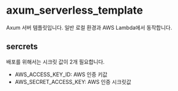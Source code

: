 # axum_serverless_template

Axum 서버 템플릿입니다.
일반 로컬 환경과 AWS Lambda에서 동작합니다.

## sercrets

배포를 위해서는 시크릿 값이 2개 필요합니다.

- AWS_ACCESS_KEY_ID: AWS 인증 키값
- AWS_SECRET_ACCESS_KEY: AWS 인증 시크릿값
